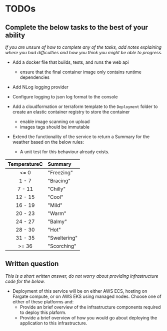 # TODOs

## Complete the below tasks to the best of your ability

_If you are unsure of how to complete any of the tasks, add notes explaining where you had difficulties and how you think you might be able to progress._

* Add a docker file that builds, tests, and runs the web api
  - ensure that the final container image only contains runtime dependencies

* Add NLog logging provider

* Configure logging to json log format to the console

* Add a cloudformation or terraform template to the `Deployment` folder to create an elastic container registry to store the container
    - enable image scanning on upload
    - images tags should be immutable

* Extend the functionality of the service to return a Summary for the weather based on the below rules:
  - A unit test for this behaviour already exists.

| TemperatureC | Summary      |
|:------------:|:-------------|
|   <=  0      | "Freezing"   |
|  1 -  7      | "Bracing"    |
|  7 - 11      | "Chilly"     |
| 12 - 15      | "Cool"       |
| 16 - 19      | "Mild"       |
| 20 - 23      | "Warm"       |
| 24 - 27      | "Balmy"      |
| 28 - 30      | "Hot"        |
| 31 - 35      | "Sweltering" |
|   >= 36      | "Scorching"  |

## Written question

_This is a short written answer, do not worry about providing infrastructure code for the below._

* Deployment of this service will be on either AWS ECS, hosting on Fargate compute, or on AWS EKS using managed nodes. Choose one of either of these platforms and:
  - Provide an brief overview of the infrastructure components required to deploy this plaform.
  - Provide a brief overview of how you would go about deploying the application to this infrastructure.
